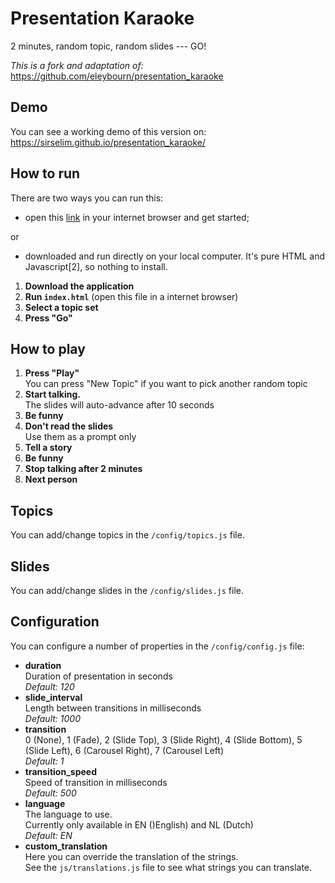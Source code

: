 # Presentation Karaoke
2 minutes, random topic, random slides --- GO!

*This is a fork and adaptation of:*
https://github.com/eleybourn/presentation_karaoke

## Demo
You can see a working demo of this version on:
https://sirselim.github.io/presentation_karaoke/

## How to run

There are two ways you can run this:

* open this [link](https://sirselim.github.io/presentation_karaoke/) in your internet browser and get started;

or

* downloaded and run directly on your local computer. It's pure HTML and Javascript[2], so nothing to install.

1. **Download the application** 
2. **Run `index.html`** (open this file in a internet browser)
3. **Select a topic set**
4. **Press "Go"**

## How to play
1. **Press "Play"**<br>You can press "New Topic" if you want to pick another random topic
2. **Start talking.**<br>The slides will auto-advance after 10 seconds
3. **Be funny**
4. **Don't read the slides**<br>Use them as a prompt only
5. **Tell a story**
6. **Be funny**
7. **Stop talking after 2 minutes**
8. **Next person**

## Topics
You can add/change topics in the `/config/topics.js` file.

## Slides
You can add/change slides in the `/config/slides.js` file.

## Configuration
You can configure a number of properties in the `/config/config.js` file:
- **duration**<br>
	Duration of presentation in seconds<br>
	*Default: 120*
- **slide_interval**<br>
	Length between transitions in milliseconds<br>
    *Default: 1000*
- **transition**<br>
	0 (None), 1 (Fade), 2 (Slide Top), 3 (Slide Right), 4 (Slide Bottom), 5 (Slide Left), 6 (Carousel Right), 7 (Carousel Left)<br>
	*Default: 1*
- **transition_speed**<br>
	Speed of transition in milliseconds<br>
	*Default: 500*
- **language**<br>
	The language to use.<br>
	Currently only available in EN ()English) and NL (Dutch)<br>
    *Default: EN*
- **custom_translation**<br>
	Here you can override the translation of the strings.<br>
	See the `js/translations.js` file to see what strings you can translate.
